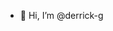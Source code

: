 - 👋 Hi, I’m @derrick-g

<!---
derrick-g/derrick-g is a ✨ special ✨ repository because its `README.md` (this file) appears on your GitHub profile.
You can click the Preview link to take a look at your changes.
--->
